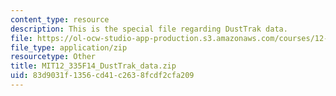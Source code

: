 ```yaml
---
content_type: resource
description: This is the special file regarding DustTrak data.
file: https://ol-ocw-studio-app-production.s3.amazonaws.com/courses/12-335-experimental-atmospheric-chemistry-fall-2014/83d9031f1356cd41c2638fcdf2cfa209_MIT12_335F14_DustTrak_data.zip
file_type: application/zip
resourcetype: Other
title: MIT12_335F14_DustTrak_data.zip
uid: 83d9031f-1356-cd41-c263-8fcdf2cfa209
---
```

